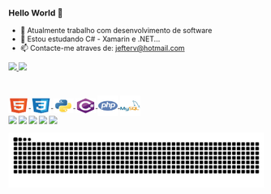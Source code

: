 ### Hello World 👋

- 🔭 Atualmente trabalho com desenvolvimento de software
- 🌱 Estou estudando C# - Xamarin e .NET...
- 📫 Contacte-me atraves de: jefterv@hotmail.com

<div>
  <a href="https://github.com/JefterV">
  <img height="180em" src="https://github-readme-stats.vercel.app/api?username=JefterV&show_icons=true&theme=dracula&include_all_commits=true&count_private=true"/>
  <img height="180em" src="https://github-readme-stats.vercel.app/api/top-langs/?username=JefterV&layout=compact&langs_count=7&theme=dracula"/>
</div>
  
  ##
  
 <div style="display: inline_block"><br>
  <img align="center" alt="Jefter-HTML" height="30" width="40" src="https://raw.githubusercontent.com/devicons/devicon/master/icons/html5/html5-original.svg">
  <img align="center" alt="Jefter-CSS" height="30" width="40" src="https://raw.githubusercontent.com/devicons/devicon/master/icons/css3/css3-original.svg">
  <img align="center" alt="Jefter-Python" height="30" width="40" src="https://raw.githubusercontent.com/devicons/devicon/master/icons/python/python-original.svg">
  <img align="center" alt="Jefter-Csharp" height="30" width="40" src="https://raw.githubusercontent.com/devicons/devicon/master/icons/csharp/csharp-original.svg">
  <img align="center" alt="Jefter-PHP" heigth="30" width="40" src="https://github.com/devicons/devicon/blob/master/icons/php/php-plain.svg">
  <img align="center" alt="Jefter-MySQL" heigth="30" width="40" src="https://github.com/devicons/devicon/blob/master/icons/mysql/mysql-original-wordmark.svg">
</div>

 
<div> 
  <a href="https://www.youtube.com/channel/UCWGfnI0UbjfsUk3Q81bw8LA" target="_blank"><img src="https://img.shields.io/badge/YouTube-FF0000?style=for-the-badge&logo=youtube&logoColor=white" target="_blank"></a>
  <a href="https://www.instagram.com/jef1nho_/" target="_blank"><img src="https://img.shields.io/badge/-Instagram-%23E4405F?style=for-the-badge&logo=instagram&logoColor=white" target="_blank"></a>
 	<a href="https://www.twitch.tv/jefterv" target="_blank"><img src="https://img.shields.io/badge/Twitch-9146FF?style=for-the-badge&logo=twitch&logoColor=white" target="_blank"></a>
  <a href = "mailto:jefterv@hotmail.com"><img src="https://img.shields.io/badge/Microsoft_Outlook-0078D4?style=for-the-badge&logo=microsoft-outlook&logoColor=white" target="_blank"></a>
  <a href="https://www.linkedin.com/in/jefter-viana-361b781a5/" target="_blank"><img src="https://img.shields.io/badge/-LinkedIn-%230077B5?style=for-the-badge&logo=linkedin&logoColor=white" target="_blank"></a> 
 
  ![Snake animation](https://github.com/jefterv/jefterv/blob/output/github-contribution-grid-snake.svg)
 
</div>

